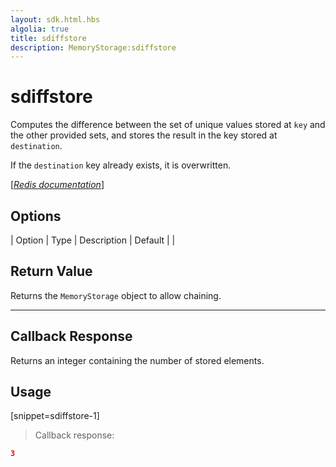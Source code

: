 ```yaml
---
layout: sdk.html.hbs
algolia: true
title: sdiffstore
description: MemoryStorage:sdiffstore
---
```


  

# sdiffstore
Computes the difference between the set of unique values stored at `key` and the other provided sets, and stores the result in the key stored at `destination`.

If the `destination` key already exists, it is overwritten.

[[_Redis documentation_]](https://redis.io/commands/sdiffstore)


## Options

| Option | Type | Description | Default |
|
## Return Value

Returns the `MemoryStorage` object to allow chaining.

---

## Callback Response

Returns an integer containing the number of stored elements.

## Usage

[snippet=sdiffstore-1]
> Callback response:

```json
3
```